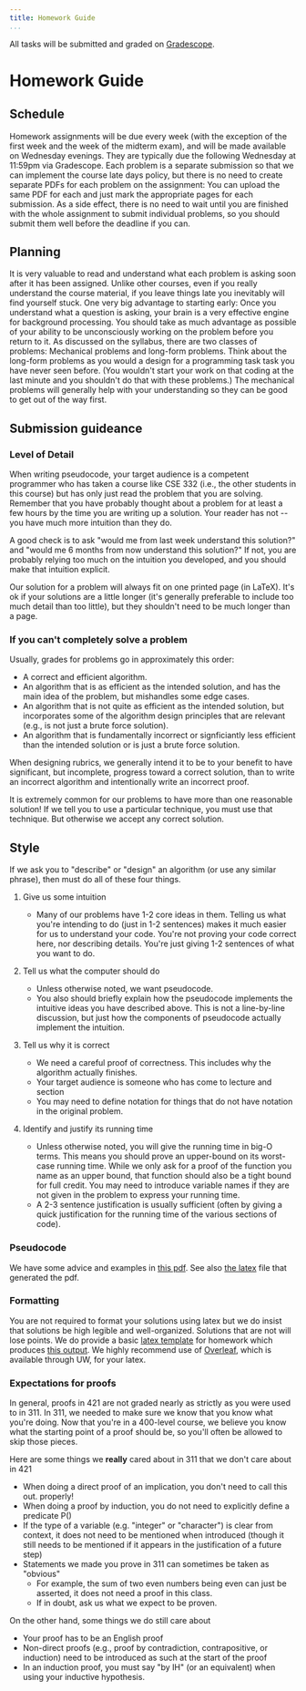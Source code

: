 ```yaml
---
title: Homework Guide
...
```


All tasks will be submitted and graded on [Gradescope]().   

# Homework Guide

## Schedule

Homework assignments will be due every week (with the exception of the first week and the week of the midterm exam), and will be made available on Wednesday evenings. They are typically due the following Wednesday at 11:59pm via Gradescope. Each problem is a separate submission so that we can implement the course late days policy, but there is no need to create separate PDFs for each problem on the assignment: You can upload the same PDF for each and just mark the appropriate pages for each submission. As a side effect, there is no need to wait until you are finished with the whole assignment to submit individual problems, so you should submit them well before the deadline if you can.

## Planning

It is very valuable to read and understand what each problem is asking soon after it has been assigned. Unlike other courses, even if you really understand the course material, if you leave things late you inevitably will find yourself stuck. One very big advantage to starting early: Once you understand what a question is asking, your brain is a very effective engine for background processing. You should take as much advantage as possible of your ability to be unconsciously working on the problem before you return to it.
As discussed on the syllabus, there are two classes of problems: Mechanical problems and long-form problems. Think about the long-form problems as you would a design for a programming task task you have never seen before. (You wouldn't start your work on that coding at the last minute and you shouldn't do that with these problems.) The mechanical problems will generally help with your understanding so they can be good to get out of the way first.

## Submission guideance

### Level of Detail

When writing pseudocode, your target audience is a competent programmer who has taken a course like CSE 332 (i.e., the other students in this course) but has only just read the problem that you are solving. Remember that you have probably thought about a problem for at least a few hours by the time you are writing up a solution. Your reader has not -- you have much more intuition than they do.

A good check is to ask "would me from last week understand this solution?" and "would me 6 months from now understand this solution?" If not, you are probably relying too much on the intuition you developed, and you should make that intuition explicit.

Our solution for a problem will always fit on one printed page (in LaTeX). It's ok if your solutions are a little longer (it's generally preferable to include too much detail than too little), but they shouldn't need to be much longer than a page.

### If you can't completely solve a problem

Usually, grades for problems go in approximately this order:
- A correct and efficient algorithm.
- An algorithm that is as efficient as the intended solution, and has the main idea of the problem, but mishandles some edge cases.
- An algorithm that is not quite as efficient as the intended solution, but incorporates some of the algorithm design principles that are relevant (e.g., is not just a brute force solution).
- An algorithm that is fundamentally incorrect or signficiantly less efficient than the intended solution or is just a brute force solution.

When designing rubrics, we generally intend it to be to your benefit to have significant, but incomplete, progress toward a correct solution, than to write an incorrect algorithm and intentionally write an incorrect proof.

It is extremely common for our problems to have more than one reasonable solution! If we tell you to use a particular technique, you must use that technique. But otherwise we accept any correct solution.

## Style

If we ask you to "describe" or "design" an algorithm (or use any similar phrase), then must do all of these four things.

1. Give us some intuition
    - Many of our problems have 1-2 core ideas in them. Telling us what you're intending to do (just in 1-2 sentences) makes it much easier for us to understand your code. You're not proving your code correct here, nor describing details. You're just giving 1-2 sentences of what you want to do.

1. Tell us what the computer should do
    - Unless otherwise noted, we want pseudocode.
    - You also should briefly explain how the pseudocode implements the intuitive ideas you have described above. This is not a line-by-line discussion, but just how the components of pseudocode actually implement the intuition.

1. Tell us why it is correct
    - We need a careful proof of correctness. This includes why the algorithm actually finishes.
    - Your target audience is someone who has come to lecture and section
    - You may need to define notation for things that do not have notation in the original problem.

1. Identify and justify its running time
    - Unless otherwise noted, you will give the running time in big-O terms. This means you should prove an upper-bound on its worst-case running time. While we only ask for a proof of the function you name as an upper bound, that function should also be a tight bound for full credit. You may need to introduce variable names if they are not given in the problem to express your running time.
    - A 2-3 sentence justification is usually sufficient (often by giving a quick justification for the running time of the various sections of code).

### Pseudocode

We have some advice and examples in [this pdf](/files/pseudocode.pdf). See also [the latex](/files/pseudocode.tex) file that generated the pdf.

### Formatting

You are not required to format your solutions using latex but we do insist that solutions be high legible and well-organized. Solutions that are not will lose points. We do provide a basic [latex template](/files/homework-template.tex) for homework which produces [this output](/files/homework-template.pdf). We highly recommend use of [Overleaf](https://www.overleaf.com/), which is available through UW, for your latex.

### Expectations for proofs

In general, proofs in 421 are not graded nearly as strictly as you were used to in 311. In 311, we needed to make sure we know that you know what you're doing. Now that you're in a 400-level course, we believe you know what the starting point of a proof should be, so you'll often be allowed to skip those pieces.

Here are some things we **really** cared about in 311 that we don't care about in 421

- When doing a direct proof of an implication, you don't need to call this out. properly!
- When doing a proof by induction, you do not need to explicitly define a predicate P()
- If the type of a variable (e.g. "integer" or "character") is clear from context, it does not need to be mentioned when introduced (though it still needs to be mentioned if it appears in the justification of a future step)
- Statements we made you prove in 311 can sometimes be taken as "obvious"
    - For example, the sum of two even numbers being even can just be asserted, it does not need a proof in this class.
    - If in doubt, ask us what we expect to be proven.

On the other hand, some things we do still care about

- Your proof has to be an English proof
- Non-direct proofs (e.g., proof by contradiction, contrapositive, or induction) need to be introduced as such at the start of the proof
- In an induction proof, you must say "by IH" (or an equivalent) when using your inductive hypothesis.
